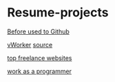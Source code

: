 # Resume-projects
[Before used to Github](https://gist.github.com/billy3321/1001749662c370887c63bb30f26c9e6e)

[vWorker](http://www.vworker.com/) [source](https://softwareengineering.stackexchange.com/questions/41981/where-can-i-find-programming-work-online)

[top freelance websites](https://savumin.com/top-freelance-websites/)

[work as a programmer](https://savumin.com/work-as-a-programmer/)
